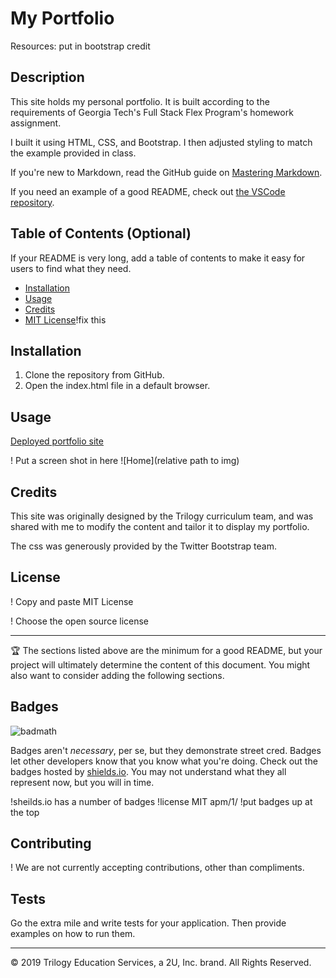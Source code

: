 # My Portfolio

Resources:
put in bootstrap credit

## Description 

This site holds my personal portfolio. It is built according to the requirements of Georgia Tech's Full Stack Flex Program's homework assignment.

I built it using HTML, CSS, and Bootstrap. I then adjusted styling to match the example provided in class.


If you're new to Markdown, read the GitHub guide on [Mastering Markdown](https://guides.github.com/features/mastering-markdown/).

If you need an example of a good README, check out [the VSCode repository](https://github.com/microsoft/vscode).


## Table of Contents (Optional)

If your README is very long, add a table of contents to make it easy for users to find what they need.

* [Installation](#installation)
* [Usage](#usage)
* [Credits](#credits)
* [MIT License](#license)!fix this


## Installation

1. Clone the repository from GitHub.
2. Open the index.html file in a default browser.


## Usage 

[Deployed portfolio site](https://github.com/ElizaRegas/hw2-bootstrap-portfolio)

! Put a screen shot in here
![Home](relative path to img)




## Credits

This site was originally designed by the Trilogy curriculum team, and was shared with me to modify the content and tailor it to display my portfolio.

The css was generously provided by the Twitter Bootstrap team.



## License
! Copy and paste MIT License


! Choose the open source license


---

🏆 The sections listed above are the minimum for a good README, but your project will ultimately determine the content of this document. You might also want to consider adding the following sections.

## Badges

![badmath](https://img.shields.io/github/languages/top/nielsenjared/badmath)

Badges aren't _necessary_, per se, but they demonstrate street cred. Badges let other developers know that you know what you're doing. Check out the badges hosted by [shields.io](https://shields.io/). You may not understand what they all represent now, but you will in time.

!sheilds.io has a number of badges
!license MIT apm/1/
!put badges up at the top


## Contributing

! We are not currently accepting contributions, other than compliments.

## Tests

Go the extra mile and write tests for your application. Then provide examples on how to run them.


---
© 2019 Trilogy Education Services, a 2U, Inc. brand. All Rights Reserved.

